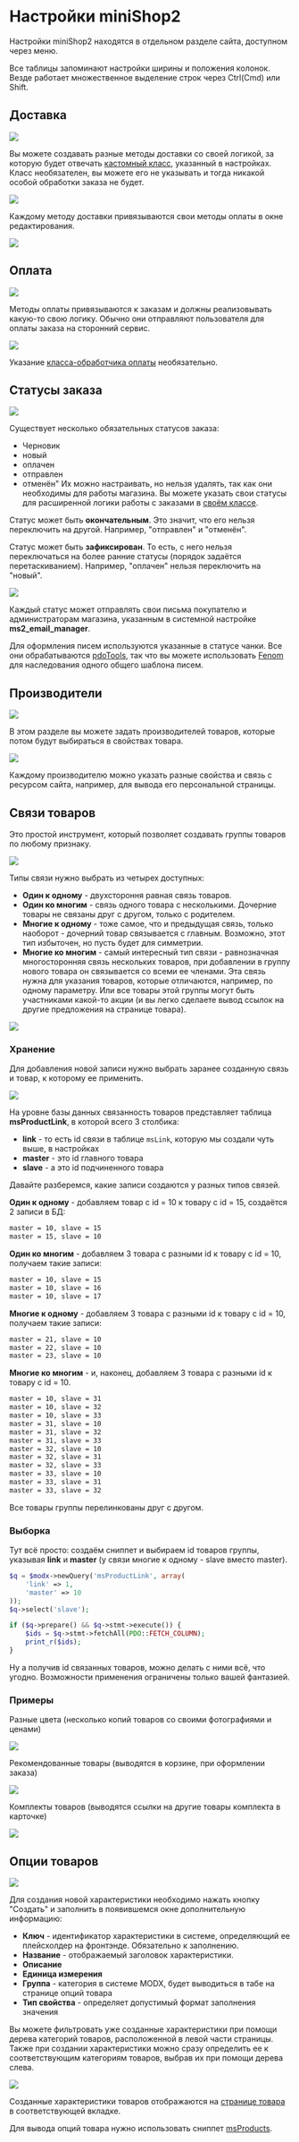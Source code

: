 # Настройки miniShop2

Настройки miniShop2 находятся в отдельном разделе сайта, доступном через меню.

Все таблицы запоминают настройки ширины и положения колонок.
Везде работает множественное выделение строк через Ctrl(Cmd) или Shift.

## Доставка

[![](https://file.modx.pro/files/0/3/d/03d43063bc5f0c15e2b59e7c75c646fbs.jpg)](https://file.modx.pro/files/0/3/d/03d43063bc5f0c15e2b59e7c75c646fb.png)

Вы можете создавать разные методы доставки со своей логикой, за которую будет отвечать [кастомный класс][1], указанный в настройках.
Класс необязателен, вы можете его не указывать и тогда никакой особой обработки заказа не будет.

[![](https://file.modx.pro/files/e/d/5/ed56f7ddd5f45402442370885078d8a1s.jpg)](https://file.modx.pro/files/e/d/5/ed56f7ddd5f45402442370885078d8a1.png)

Каждому методу доставки привязываются свои методы оплаты в окне редактирования.

[![](https://file.modx.pro/files/4/0/1/401f530864705bedb8bacb417db211das.jpg)](https://file.modx.pro/files/4/0/1/401f530864705bedb8bacb417db211da.png)

## Оплата

[![](https://file.modx.pro/files/c/6/c/c6c4bb3c3a12ef7d3e94e15270eb59c8s.jpg)](https://file.modx.pro/files/c/6/c/c6c4bb3c3a12ef7d3e94e15270eb59c8.png)

Методы оплаты привязываются к заказам и должны реализовывать какую-то свою логику.
Обычно они отправляют пользователя для оплаты заказа на сторонний сервис.

[![](https://file.modx.pro/files/c/a/0/ca0834e0e7b9154a9ae99593258bb400s.jpg)](https://file.modx.pro/files/c/a/0/ca0834e0e7b9154a9ae99593258bb400.png)

Указание [класса-обработчика оплаты][6] необязательно.

## Статусы заказа

[![](https://file.modx.pro/files/d/9/9/d992c108a175a6a63f20430d7a733725s.jpg)](https://file.modx.pro/files/d/9/9/d992c108a175a6a63f20430d7a733725.png)

Существует несколько обязательных статусов заказа:

* Черновик
* новый
* оплачен
* отправлен
* отменён"
Их можно настраивать, но нельзя удалять, так как они необходимы для работы магазина.
Вы можете указать свои статусы для расширенной логики работы с заказами в [своём классе][2].

Статус может быть **окончательным**. Это значит, что его нельзя переключить на другой.
Например, "отправлен" и "отменён".

Статус может быть **зафиксирован**. То есть, с него нельзя переключаться на более ранние статусы (порядок задаётся перетаскиванием).
Например, "оплачен" нельзя переключить на "новый".

[![](https://file.modx.pro/files/3/b/d/3bd18550d15892a08eca767daa51036ds.jpg)](https://file.modx.pro/files/3/b/d/3bd18550d15892a08eca767daa51036d.png)

Каждый статус может отправлять свои письма покупателю и администраторам магазина, указанным в системной настройке **ms2_email_manager**.

Для оформления писем используются указанные в статусе чанки.
Все они обрабатываются [pdoTools][3], так что вы можете использовать [Fenom][4] для наследования одного общего шаблона писем.

## Производители

[![](https://file.modx.pro/files/c/b/5/cb518b8ffa89e7aec3f4d794106b7f44s.jpg)](https://file.modx.pro/files/c/b/5/cb518b8ffa89e7aec3f4d794106b7f44.png)

В этом разделе вы можете задать производителей товаров, которые потом будут выбираться в свойствах товара.

[![](https://file.modx.pro/files/c/e/2/ce250f7e7270ba124ecb10c2da71fa70s.jpg)](https://file.modx.pro/files/c/e/2/ce250f7e7270ba124ecb10c2da71fa70.png)

Каждому производителю можно указать разные свойства и связь с ресурсом сайта, например, для вывода его персональной страницы.

## Связи товаров

Это простой инструмент, который позволяет создавать группы товаров по любому признаку.

[![](https://file.modx.pro/files/3/d/1/3d1110c391487d2eb6142a90b8abd1das.jpg)](https://file.modx.pro/files/3/d/1/3d1110c391487d2eb6142a90b8abd1da.png)

Типы связи нужно выбрать из четырех доступных:

* **Один к одному** - двухстороння равная связь товаров.
* **Один ко многим** - связь одного товара с несколькими. Дочерние товары не связаны друг с другом, только с родителем.
* **Многие к одному** - тоже самое, что и предыдущая связь, только наоборот - дочерний товар связывается с главным. Возможно, этот тип избыточен, но пусть будет для симметрии.
* **Многие ко многим** - самый интересный тип связи - равнозначная многосторонняя связь нескольких товаров, при добавлении в группу нового товара он связывается со всеми ее членами.
Эта связь нужна для указания товаров, которые отличаются, например, по одному параметру.
Или все товары этой группы могут быть участниками какой-то акции (и вы легко сделаете вывод ссылок на другие предложения на странице товара).

[![](https://file.modx.pro/files/0/a/8/0a8e6b14d03e9cd7aeac8a7f671de6b4s.jpg)](https://file.modx.pro/files/0/a/8/0a8e6b14d03e9cd7aeac8a7f671de6b4.png)

### Хранение

Для добавления новой записи нужно выбрать заранее созданную связь и товар, к которому ее применить.

[![](https://file.modx.pro/files/5/7/e/57e122559c34bd8cbb1c3e30963d0a87s.jpg)](https://file.modx.pro/files/5/7/e/57e122559c34bd8cbb1c3e30963d0a87.png)

На уровне базы данных связанность товаров представляет таблица **msProductLink**, в которой всего 3 столбика:

* **link** - то есть id связи в таблице `msLink`, которую мы создали чуть выше, в настройках
* **master** - это id главного товара
* **slave** - а это id подчиненного товара

Давайте разберемся, какие записи создаются у разных типов связей.

**Один к одному** - добавляем товар с id = 10 к товару с id = 15, создаётся 2 записи в БД:

``` txt
master = 10, slave = 15
master = 15, slave = 10
```

**Один ко многим** - добавляем 3 товара с разными id к товару с id = 10, получаем такие записи:

``` txt
master = 10, slave = 15
master = 10, slave = 16
master = 10, slave = 17
```

**Многие к одному** - добавляем 3 товара с разными id к товару с id = 10, получаем такие записи:

``` txt
master = 21, slave = 10
master = 22, slave = 10
master = 23, slave = 10
```

**Многие ко многим** - и, наконец, добавляем 3 товара с разными id к товару с id = 10.

``` txt
master = 10, slave = 31
master = 10, slave = 32
master = 10, slave = 33
master = 31, slave = 10
master = 31, slave = 32
master = 31, slave = 33
master = 32, slave = 10
master = 32, slave = 31
master = 32, slave = 33
master = 33, slave = 10
master = 33, slave = 31
master = 33, slave = 32
```

Все товары группы перелинкованы друг с другом.

### Выборка

Тут всё просто: создаём сниппет и выбираем id товаров группы, указывая **link** и **master** (у связи многие к одному - slave вместо master).

``` php
$q = $modx->newQuery('msProductLink', array(
    'link' => 1,
    'master' => 10
));
$q->select('slave');

if ($q->prepare() && $q->stmt->execute()) {
    $ids = $q->stmt->fetchAll(PDO::FETCH_COLUMN);
    print_r($ids);
}
```

Ну а получив id связанных товаров, можно делать с ними всё, что угодно. Возможности применения ограничены только вашей фантазией.

### Примеры

Разные цвета (несколько копий товаров со своими фотографиями и ценами)

[![](https://file.modx.pro/files/6/2/2/622ed477f81314619ccb842abb89a9d9s.jpg)](https://file.modx.pro/files/6/2/2/622ed477f81314619ccb842abb89a9d9.png)

Рекомендованные товары (выводятся в корзине, при оформлении заказа)

[![](https://file.modx.pro/files/2/7/a/f/7afaeb1b0785680df6bd64466e3fa798_thumb.png)](https://file.modx.pro/files/2/7/a/f/7afaeb1b0785680df6bd64466e3fa798.png)

Комплекты товаров (выводятся ссылки на другие товары комплекта в карточке)

[![](https://file.modx.pro/files/8/5/d/85dc782cee8d7e85dc02770b01cfe849s.jpg)](https://file.modx.pro/files/8/5/d/85dc782cee8d7e85dc02770b01cfe849.png)

## Опции товаров

[![](https://file.modx.pro/files/0/b/1/0b15183d616799496b2a24cec43106c9s.jpg)](https://file.modx.pro/files/0/b/1/0b15183d616799496b2a24cec43106c9.png)

Для создания новой характеристики необходимо нажать кнопку "Создать" и заполнить в появившемся окне дополнительную информацию:

* **Ключ** - идентификатор характеристики в системе, определяющий ее плейсхолдер на фронтэнде. Обязательно к заполнению.
* **Название** - отображаемый заголовок характеристики.
* **Описание**
* **Единица измерения**
* **Группа** - категория в системе MODX, будет выводиться в табе на странице опций товара
* **Тип свойства** - определяет допустимый формат заполнения значения

Вы можете фильтровать уже созданные характеристики при помощи дерева категорий товаров, расположенной в левой части страницы.
Также при создании характеристики можно сразу определить ее к соответствующим категориям товаров, выбрав их при помощи дерева слева.

[![](https://file.modx.pro/files/e/c/6/ec68f57c854c4a7f0057c94d85ba62d0s.jpg)](https://file.modx.pro/files/e/c/6/ec68f57c854c4a7f0057c94d85ba62d0.png)

Созданные характеристики товаров отображаются на [странице товара][5] в соответствующей вкладке.

Для вывода опций товара нужно использовать сниппет [msProducts][7].

[1]: /components/02_miniShop2/03_Разработка/03_Службы/03_Доставка.md
[2]: /components/02_miniShop2/03_Разработка/03_Службы/02_Заказ.md
[3]: /components/01_pdoTools
[4]: /components/01_pdoTools/03_Парсер.md
[5]: /components/02_miniShop2/01_Интерфейс/02_Товар.md
[6]: /components/02_miniShop2/03_Разработка/03_Службы/04_Оплата.md
[7]: /components/02_miniShop2/02_Сниппеты/01_msProducts.md
